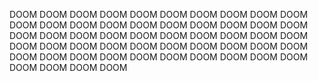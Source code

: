 DOOM
DOOM
DOOM
DOOM
DOOM
DOOM
DOOM
DOOM
DOOM
DOOM
DOOM
DOOM
DOOM
DOOM
DOOM
DOOM
DOOM
DOOM
DOOM
DOOM
DOOM
DOOM
DOOM
DOOM
DOOM
DOOM
DOOM
DOOM
DOOM
DOOM
DOOM
DOOM
DOOM
DOOM
DOOM
DOOM
DOOM
DOOM
DOOM
DOOM
DOOM
DOOM
DOOM
DOOM
DOOM
DOOM
DOOM
DOOM
DOOM
DOOM
DOOM
DOOM
DOOM
DOOM
